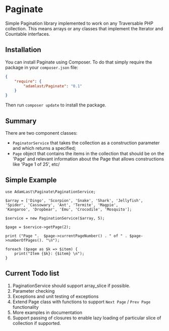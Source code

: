 # Paginate

Simple Pagination library implemented to work on any Traversable PHP collection. This means arrays or any classes that implement the Iterator and Countable interfaces.

## Installation

You can install Paginate using Composer. To do that simply require the package in your `composer.json` file:

```json
{
    "require": {
        "adamlast/Paginate": "0.1"
    }
}
```

Then run `composer update` to install the package.

## Summary

There are two component classes:

* `PaginatorService` that takes the collection as a construction parameter and which returns a specified;
* `Page` object that contains the items in the collection that should be on the 'Page' and relevant information about the Page that allows constructions like 'Page 1 of 25', etc/

## Simple Example

```
use AdamLast\Paginate\PaginationService;

$array = ['Dingo', 'Scorpion', 'Snake', 'Shark', 'Jellyfish',
'Spider', 'Cassowary', 'Ant', 'Termite', 'Magpie',
'Kangaroo', 'Dropbear', 'Emu', 'Crocodile', 'Mosquito'];

$service = new PaginationService($array, 5);

$page = $service->getPage(2);

print ("Page ".  $page->currentPageNumber() . " of " . $page->numberOfPages(). "\n");

foreach ($page as $k => $item) {
    print("Item {$k}: {$item} \n");
}
```

## Current Todo list
1. PaginationService should support array_slice if possible.
2. Parameter checking
3. Exceptions and unit testing of exceptions
4. Extend Page class with functions to support `Next Page` / `Prev Page` functionality
6. More examples in documentation
7. Support passing of closures to enable lazy loading of particular slice of collection if supported.
